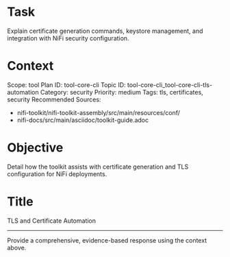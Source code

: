 # Task
Explain certificate generation commands, keystore management, and integration with NiFi security configuration.

# Context
Scope: tool
Plan ID: tool-core-cli
Topic ID: tool-core-cli_tool-core-cli-tls-automation
Category: security
Priority: medium
Tags: tls, certificates, security
Recommended Sources:
- nifi-toolkit/nifi-toolkit-assembly/src/main/resources/conf/
- nifi-docs/src/main/asciidoc/toolkit-guide.adoc

# Objective
Detail how the toolkit assists with certificate generation and TLS configuration for NiFi deployments.

# Title
TLS and Certificate Automation

---

Provide a comprehensive, evidence-based response using the context above.
